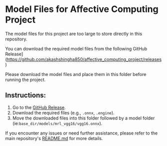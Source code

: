 # Model Files for Affective Computing Project

The model files for this project are too large to store directly in this repository.

You can download the required model files from the following GitHub Release](https://github.com/akashshingha850/affective_computing_project/releases)

Please download the model files and place them in this folder before running the project.

## Instructions:
1. Go to the [GitHub Release](https://github.com/akashshingha850/affective_computing_project/releases).
2. Download the required files (e.g., `.onnx`, `.engine`).
3. Move the downloaded files into this folder followed by a model folder (ie:`base_dir/models/mrl_vgg16/vgg16.onnx`).

If you encounter any issues or need further assistance, please refer to the main repository's [README.md](https://github.com/akashshingha850/affective_computing_project) for more details.

